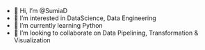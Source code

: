 - 👋 Hi, I’m @SumiaD
- 👀 I’m interested in DataScience, Data Engineering
- 🌱 I’m currently learning Python
- 💞️ I’m looking to collaborate on Data Pipelining, Transformation & Visualization

<!---
SumiaD/SumiaD is a ✨ special ✨ repository because its `README.md` (this file) appears on your GitHub profile.
You can click the Preview link to take a look at your changes.
--->
